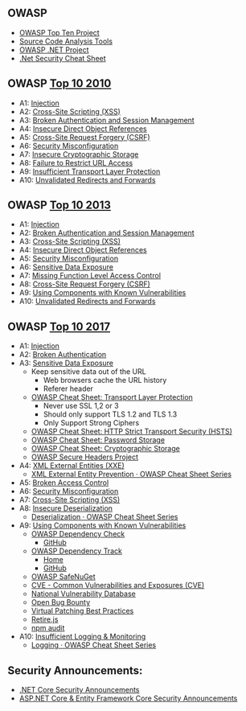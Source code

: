 ## OWASP
- [OWASP Top Ten Project](https://www.owasp.org/index.php/Category:OWASP_Top_Ten_Project)
- [Source Code Analysis Tools](https://www.owasp.org/index.php/Source_Code_Analysis_Tools)
- [OWASP .NET Project](https://www.owasp.org/index.php/Category:OWASP_.NET_Project)
- [.Net Security Cheat Sheet](https://github.com/OWASP/CheatSheetSeries/blob/master/cheatsheets/DotNet_Security_Cheat_Sheet.md)

## OWASP [Top 10 2010](https://www.owasp.org/index.php/Top_10_2010)

- A1: [Injection](https://www.owasp.org/index.php/Top_10_2010-A1-Injection)
- A2: [Cross-Site Scripting (XSS)](https://www.owasp.org/index.php/Top_10_2010-A2-Cross-Site_Scripting_(XSS))
- A3: [Broken Authentication and Session Management](https://www.owasp.org/index.php/Top_10_2010-A3-Broken_Authentication_and_Session_Management)
- A4: [Insecure Direct Object References](https://www.owasp.org/index.php/Top_10_2010-A4-Insecure_Direct_Object_References)
- A5: [Cross-Site Request Forgery (CSRF)](https://www.owasp.org/index.php/Top_10_2010-A5-Cross-Site_Request_Forgery_(CSRF))
- A6: [Security Misconfiguration](https://www.owasp.org/index.php/Top_10_2010-A6-Security_Misconfiguration)
- A7: [Insecure Cryptographic Storage](https://www.owasp.org/index.php/Top_10_2010-A7-Insecure_Cryptographic_Storage)
- A8: [Failure to Restrict URL Access](https://www.owasp.org/index.php/Top_10_2010-A8-Failure_to_Restrict_URL_Access)
- A9: [Insufficient Transport Layer Protection](https://www.owasp.org/index.php/Top_10_2010-A9-Insufficient_Transport_Layer_Protection)
- A10: [Unvalidated Redirects and Forwards](https://www.owasp.org/index.php/Top_10_2010-A10-Unvalidated_Redirects_and_Forwards)

## OWASP [Top 10 2013](https://www.owasp.org/index.php/Top_10_2013)

- A1: [Injection](https://www.owasp.org/index.php/Top_10_2013-A1-Injection)
- A2: [Broken Authentication and Session Management](https://www.owasp.org/index.php/Top_10_2013-A2-Broken_Authentication_and_Session_Management)
- A3: [Cross-Site Scripting (XSS)](https://www.owasp.org/index.php/Top_10_2013-A3-Cross-Site_Scripting_(XSS))
- A4: [Insecure Direct Object References](https://www.owasp.org/index.php/Top_10_2013-A4-Insecure_Direct_Object_References)
- A5: [Security Misconfiguration](https://www.owasp.org/index.php/Top_10_2013-A5-Security_Misconfiguration)
- A6: [Sensitive Data Exposure](https://www.owasp.org/index.php/Top_10_2013-A6-Sensitive_Data_Exposure)
- A7: [Missing Function Level Access Control](https://www.owasp.org/index.php/Top_10_2013-A7-Missing_Function_Level_Access_Control)
- A8: [Cross-Site Request Forgery (CSRF)](https://www.owasp.org/index.php/Top_10_2013-A8-Cross-Site_Request_Forgery_(CSRF))
- A9: [Using Components with Known Vulnerabilities](https://www.owasp.org/index.php/Top_10_2013-A9-Using_Components_with_Known_Vulnerabilities)
- A10: [Unvalidated Redirects and Forwards](https://www.owasp.org/index.php/Top_10_2013-A10-Unvalidated_Redirects_and_Forwards)

## OWASP [Top 10 2017](https://www.owasp.org/index.php/Top_10-2017_Top_10)

- A1: [Injection](https://www.owasp.org/index.php/Top_10-2017_A1-Injection)
- A2: [Broken Authentication](https://www.owasp.org/index.php/Top_10-2017_A2-Broken_Authentication)
- A3: [Sensitive Data Exposure](https://www.owasp.org/index.php/Top_10-2017_A3-Sensitive_Data_Exposure)
  + Keep sensitive data out of the URL
    + Web browsers cache the URL history
    + Referer header
  + [OWASP Cheat Sheet: Transport Layer Protection](https://cheatsheetseries.owasp.org/cheatsheets/Transport_Layer_Protection_Cheat_Sheet.html)
    + Never use SSL 1,2 or 3
    + Should only support TLS 1.2 and TLS 1.3
    + Only Support Strong Ciphers
  + [OWASP Cheat Sheet: HTTP Strict Transport Security (HSTS)](https://cheatsheetseries.owasp.org/cheatsheets/HTTP_Strict_Transport_Security_Cheat_Sheet.html)
  + [OWASP Cheat Sheet: Password Storage](https://www.owasp.org/index.php/Password_Storage_Cheat_Sheet)
  + [OWASP Cheat Sheet: Cryptographic Storage](https://www.owasp.org/index.php/Cryptographic_Storage_Cheat_Sheet)
  + [OWASP Secure Headers Project](https://www.owasp.org/index.php/OWASP_Secure_Headers_Project)
- A4: [XML External Entities (XXE)](https://www.owasp.org/index.php/Top_10-2017_A4-XML_External_Entities_(XXE))
  + [XML External Entity Prevention · OWASP Cheat Sheet Series](https://cheatsheetseries.owasp.org/cheatsheets/XML_External_Entity_Prevention_Cheat_Sheet.html#net)
- A5: [Broken Access Control](https://www.owasp.org/index.php/Top_10-2017_A5-Broken_Access_Control)
- A6: [Security Misconfiguration](https://www.owasp.org/index.php/Top_10-2017_A6-Security_Misconfiguration)
- A7: [Cross-Site Scripting (XSS)](https://www.owasp.org/index.php/Top_10-2017_A7-Cross-Site_Scripting_(XSS))
- A8: [Insecure Deserialization](https://www.owasp.org/index.php/Top_10-2017_A8-Insecure_Deserialization)
  + [Deserialization · OWASP Cheat Sheet Series](https://cheatsheetseries.owasp.org/cheatsheets/Deserialization_Cheat_Sheet.html#net-csharp)
- A9: [Using Components with Known Vulnerabilities](https://www.owasp.org/index.php/Top_10-2017_A9-Using_Components_with_Known_Vulnerabilities)
  + [OWASP Dependency Check](https://www.owasp.org/index.php/OWASP_Dependency_Check)
    + [GitHub](https://github.com/jeremylong/DependencyCheck)
  + [OWASP Dependency Track](https://www.owasp.org/index.php/OWASP_Dependency_Track_Project)
    + [Home](https://dependencytrack.org/)
    + [GitHub](https://github.com/DependencyTrack/dependency-track)
  + [OWASP SafeNuGet](https://github.com/OWASP/SafeNuGet)
  + [CVE - Common Vulnerabilities and Exposures (CVE)](https://cve.mitre.org/)
  + [National Vulnerability Database](https://nvd.nist.gov/)
  + [Open Bug Bounty](https://www.openbugbounty.org/)
  + [Virtual Patching Best Practices](https://www.owasp.org/index.php/Virtual_Patching_Best_Practices)
  + [Retire.js](https://retirejs.github.io/retire.js/)
  + [npm audit](https://docs.npmjs.com/cli/audit)
- A10: [Insufficient Logging & Monitoring](https://www.owasp.org/index.php/Top_10-2017_A10-Insufficient_Logging%26Monitoring)
  + [Logging · OWASP Cheat Sheet Series](https://cheatsheetseries.owasp.org/cheatsheets/Logging_Cheat_Sheet.html)

## Security Announcements:
- [.NET Core Security Announcements](https://github.com/dotnet/announcements/issues?q=is%3Aopen+is%3Aissue+label%3ASecurity) 
- [ASP.NET Core & Entity Framework Core Security Announcements](https://github.com/aspnet/Announcements/issues?q=is%3Aopen+is%3Aissue+label%3ASecurity) 
